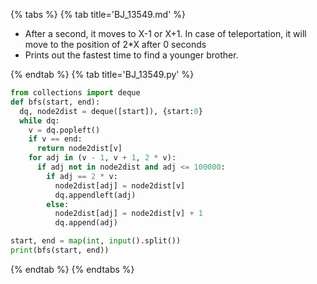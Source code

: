{% tabs %}
{% tab title='BJ_13549.md' %}

* After a second, it moves to X-1 or X+1. In case of teleportation, it will move to the position of 2*X after 0 seconds
* Prints out the fastest time to find a younger brother.

{% endtab %}
{% tab title='BJ_13549.py' %}

```py
from collections import deque
def bfs(start, end):
  dq, node2dist = deque([start]), {start:0}
  while dq:
    v = dq.popleft()
    if v == end:
      return node2dist[v]
    for adj in (v - 1, v + 1, 2 * v):
      if adj not in node2dist and adj <= 100000:
        if adj == 2 * v:
          node2dist[adj] = node2dist[v]
          dq.appendleft(adj)
        else:
          node2dist[adj] = node2dist[v] + 1
          dq.append(adj)

start, end = map(int, input().split())
print(bfs(start, end))
```

{% endtab %}
{% endtabs %}